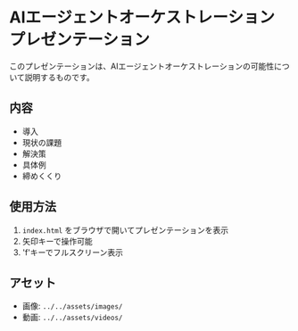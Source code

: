 # AIエージェントオーケストレーション プレゼンテーション

このプレゼンテーションは、AIエージェントオーケストレーションの可能性について説明するものです。

## 内容

- 導入
- 現状の課題
- 解決策
- 具体例
- 締めくくり

## 使用方法

1. `index.html` をブラウザで開いてプレゼンテーションを表示
2. 矢印キーで操作可能
3. 'f'キーでフルスクリーン表示

## アセット

- 画像: `../../assets/images/`
- 動画: `../../assets/videos/` 